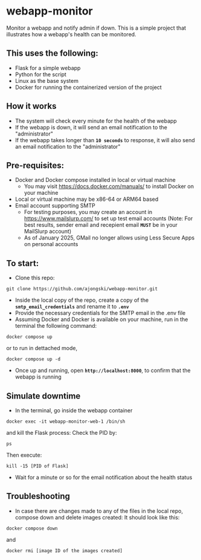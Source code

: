 # webapp-monitor
Monitor a webapp and notify admin if down. This is a simple project that illustrates how a webapp's health can be monitored.

## This uses the following:
- Flask for a simple webapp
- Python for the script
- Linux as the base system
- Docker for running the containerized version of the project

## How it works
- The system will check every minute for the health of the webapp
- If the webapp is down, it will send an email notification to the "administrator"
- If the webapp takes longer than **`10 seconds`** to response, it will also send an email notification to the "administrator"

## Pre-requisites:
- Docker and Docker compose installed in local or virtual machine
  - You may visit https://docs.docker.com/manuals/ to install Docker on your machine
- Local or virtual machine may be x86-64 or ARM64 based
- Email account supporting SMTP
  - For testing purposes, you may create an account in https://www.mailslurp.com/ to set up test email accounts (Note: For best results, sender email and recepient email **`MUST`** be in your MailSlurp account)
  - As of January 2025, GMail no longer allows using Less Secure Apps on personal accounts

## To start:
- Clone this repo:
```
git clone https://github.com/ajongski/webapp-monitor.git
```
- Inside the local copy of the repo, create a copy of the **`smtp_email_credentials`** and rename it to **`.env`**
- Provide the necessary credentials for the SMTP email in the .env file
- Assuming Docker and Docker is available on your machine, run in the terminal the following command:
```
docker compose up
```
or to run in dettached mode,
```
docker compose up -d
```
- Once up and running, open **`http://localhost:8000`**, to confirm that the webapp is running

## Simulate downtime
- In the terminal, go inside the webapp container
```
docker exec -it webapp-monitor-web-1 /bin/sh
```
and kill the Flask process:
Check the PID by:
```
ps
```
Then execute:
```
kill -15 [PID of Flask]
```
- Wait for a minute or so for the email notification about the health status

## Troubleshooting
- In case there are changes made to any of the files in the local repo, compose down and delete images created:
It should look like this:
```
docker compose down
```
and
```
docker rmi [image ID of the images created]
```
